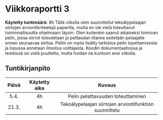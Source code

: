# Viikkoraportti 3

**Käytetty tuntimäärä**: 8h
Tällä viikolla olen suunnitellut tekoälypelaajan siirtojen arviontikriteetejä paperilla, mutta en ole vielä toteuttanut toiminnallisuutta ohjelmaani täysin. Olen kuitenkin saanut aikaiseksi toimivan pelin, 
jossa siirrot toteutetaan ja pelilaudan tilanne esitetään pelaajalle ennen seuraavaa siirtoa. Peliin on myös lisätty tarkistus pelin lopettamisesta ja lopussa annetaan ilmoitus voittajasta. Koodin dokumentaatiossa ja 
testeissä on vielä puutteita, mutta hoidan ne kuntoon ensi viikolla. 


## Tuntikirjanpito

| Päivä | Käytetty aika |             Kuvaus                                        |
| :---: | :-----------: |  :----------------------------:                           |
| 5.4.  |      4h       |  Pelin pelattavuuden toteuttaminen                        |
| 21.3. |      4h       | Tekoälypelaajan siirtojen arviontifunktion suunnittelu    |
